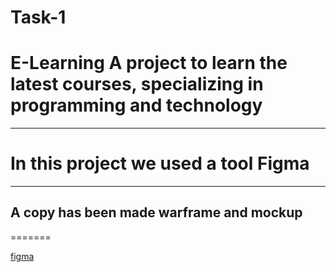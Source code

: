 # Task-1

# E-Learning A project to learn the latest courses, specializing in programming and technology

---
 In this project we used a tool Figma
 =======
---
A copy has been made warframe and mockup 
---
=======

[figma](https://www.figma.com/file/I4x0w2blvvAugABECPlSkC/Untitled?node-id=0%3A1&t=cG5Tpnyj8RgfAE91-0)

